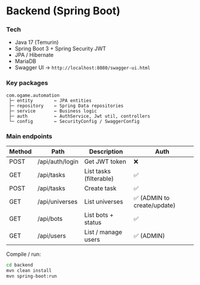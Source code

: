 # Backend (Spring Boot)

### Tech
* Java 17 (Temurin)
* Spring Boot 3 + Spring Security JWT
* JPA / Hibernate
* MariaDB
* Swagger UI → `http://localhost:8080/swagger-ui.html`

### Key packages
```
com.ogame.automation
 ├─ entity        ← JPA entities
 ├─ repository    ← Spring Data repositories
 ├─ service       ← Business logic
 ├─ auth          ← AuthService, Jwt util, controllers
 └─ config        ← SecurityConfig / SwaggerConfig
```

### Main endpoints
| Method | Path | Description | Auth |
|--------|------|-------------|------|
| POST   | /api/auth/login | Get JWT token | ❌ |
| GET    | /api/tasks      | List tasks (filterable) | ✅ |
| POST   | /api/tasks      | Create task            | ✅ |
| GET    | /api/universes  | List universes         | ✅ (ADMIN to create/update) |
| GET    | /api/bots       | List bots + status     | ✅ |
| GET    | /api/users      | List / manage users    | ✅ (ADMIN) |

Compile / run:
```bash
cd backend
mvn clean install
mvn spring-boot:run
```
